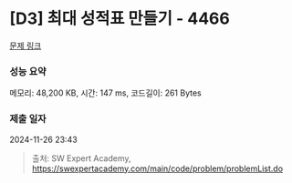 # [D3] 최대 성적표 만들기 - 4466 

[문제 링크](https://swexpertacademy.com/main/code/problem/problemDetail.do?contestProbId=AWOUfCJ6qVMDFAWg) 

### 성능 요약

메모리: 48,200 KB, 시간: 147 ms, 코드길이: 261 Bytes

### 제출 일자

2024-11-26 23:43



> 출처: SW Expert Academy, https://swexpertacademy.com/main/code/problem/problemList.do